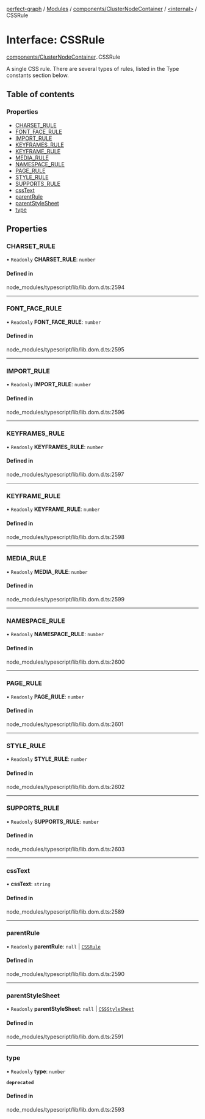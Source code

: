 [perfect-graph](../README.md) / [Modules](../modules.md) / [components/ClusterNodeContainer](../modules/components_ClusterNodeContainer.md) / [<internal\>](../modules/components_ClusterNodeContainer._internal_.md) / CSSRule

# Interface: CSSRule

[components/ClusterNodeContainer](../modules/components_ClusterNodeContainer.md).[<internal>](../modules/components_ClusterNodeContainer._internal_.md).CSSRule

A single CSS rule. There are several types of rules, listed in the Type constants section below.

## Table of contents

### Properties

- [CHARSET\_RULE](components_ClusterNodeContainer._internal_.CSSRule.md#charset_rule)
- [FONT\_FACE\_RULE](components_ClusterNodeContainer._internal_.CSSRule.md#font_face_rule)
- [IMPORT\_RULE](components_ClusterNodeContainer._internal_.CSSRule.md#import_rule)
- [KEYFRAMES\_RULE](components_ClusterNodeContainer._internal_.CSSRule.md#keyframes_rule)
- [KEYFRAME\_RULE](components_ClusterNodeContainer._internal_.CSSRule.md#keyframe_rule)
- [MEDIA\_RULE](components_ClusterNodeContainer._internal_.CSSRule.md#media_rule)
- [NAMESPACE\_RULE](components_ClusterNodeContainer._internal_.CSSRule.md#namespace_rule)
- [PAGE\_RULE](components_ClusterNodeContainer._internal_.CSSRule.md#page_rule)
- [STYLE\_RULE](components_ClusterNodeContainer._internal_.CSSRule.md#style_rule)
- [SUPPORTS\_RULE](components_ClusterNodeContainer._internal_.CSSRule.md#supports_rule)
- [cssText](components_ClusterNodeContainer._internal_.CSSRule.md#csstext)
- [parentRule](components_ClusterNodeContainer._internal_.CSSRule.md#parentrule)
- [parentStyleSheet](components_ClusterNodeContainer._internal_.CSSRule.md#parentstylesheet)
- [type](components_ClusterNodeContainer._internal_.CSSRule.md#type)

## Properties

### CHARSET\_RULE

• `Readonly` **CHARSET\_RULE**: `number`

#### Defined in

node_modules/typescript/lib/lib.dom.d.ts:2594

___

### FONT\_FACE\_RULE

• `Readonly` **FONT\_FACE\_RULE**: `number`

#### Defined in

node_modules/typescript/lib/lib.dom.d.ts:2595

___

### IMPORT\_RULE

• `Readonly` **IMPORT\_RULE**: `number`

#### Defined in

node_modules/typescript/lib/lib.dom.d.ts:2596

___

### KEYFRAMES\_RULE

• `Readonly` **KEYFRAMES\_RULE**: `number`

#### Defined in

node_modules/typescript/lib/lib.dom.d.ts:2597

___

### KEYFRAME\_RULE

• `Readonly` **KEYFRAME\_RULE**: `number`

#### Defined in

node_modules/typescript/lib/lib.dom.d.ts:2598

___

### MEDIA\_RULE

• `Readonly` **MEDIA\_RULE**: `number`

#### Defined in

node_modules/typescript/lib/lib.dom.d.ts:2599

___

### NAMESPACE\_RULE

• `Readonly` **NAMESPACE\_RULE**: `number`

#### Defined in

node_modules/typescript/lib/lib.dom.d.ts:2600

___

### PAGE\_RULE

• `Readonly` **PAGE\_RULE**: `number`

#### Defined in

node_modules/typescript/lib/lib.dom.d.ts:2601

___

### STYLE\_RULE

• `Readonly` **STYLE\_RULE**: `number`

#### Defined in

node_modules/typescript/lib/lib.dom.d.ts:2602

___

### SUPPORTS\_RULE

• `Readonly` **SUPPORTS\_RULE**: `number`

#### Defined in

node_modules/typescript/lib/lib.dom.d.ts:2603

___

### cssText

• **cssText**: `string`

#### Defined in

node_modules/typescript/lib/lib.dom.d.ts:2589

___

### parentRule

• `Readonly` **parentRule**: ``null`` \| [`CSSRule`](../modules/components_ClusterNodeContainer._internal_.md#cssrule)

#### Defined in

node_modules/typescript/lib/lib.dom.d.ts:2590

___

### parentStyleSheet

• `Readonly` **parentStyleSheet**: ``null`` \| [`CSSStyleSheet`](../modules/components_ClusterNodeContainer._internal_.md#cssstylesheet)

#### Defined in

node_modules/typescript/lib/lib.dom.d.ts:2591

___

### type

• `Readonly` **type**: `number`

**`deprecated`**

#### Defined in

node_modules/typescript/lib/lib.dom.d.ts:2593
